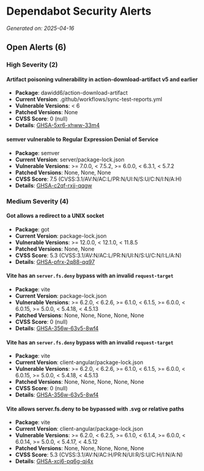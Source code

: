 # Dependabot Security Alerts

*Generated on: 2025-04-16*

## Open Alerts (6)

### High Severity (2)

#### Artifact poisoning vulnerability in action-download-artifact v5 and earlier

- **Package**: dawidd6/action-download-artifact
- **Current Version**: .github/workflows/sync-test-reports.yml
- **Vulnerable Versions**: < 6
- **Patched Versions**: None
- **CVSS Score**: 0 (null)
- **Details**: [GHSA-5xr6-xhww-33m4](undefined)

#### semver vulnerable to Regular Expression Denial of Service

- **Package**: semver
- **Current Version**: server/package-lock.json
- **Vulnerable Versions**: >= 7.0.0, < 7.5.2, >= 6.0.0, < 6.3.1, < 5.7.2
- **Patched Versions**: None, None, None
- **CVSS Score**: 7.5 (CVSS:3.1/AV:N/AC:L/PR:N/UI:N/S:U/C:N/I:N/A:H)
- **Details**: [GHSA-c2qf-rxjj-qqgw](undefined)

### Medium Severity (4)

#### Got allows a redirect to a UNIX socket

- **Package**: got
- **Current Version**: package-lock.json
- **Vulnerable Versions**: >= 12.0.0, < 12.1.0, < 11.8.5
- **Patched Versions**: None, None
- **CVSS Score**: 5.3 (CVSS:3.1/AV:N/AC:L/PR:N/UI:N/S:U/C:N/I:L/A:N)
- **Details**: [GHSA-pfrx-2q88-qq97](undefined)

#### Vite has an `server.fs.deny` bypass with an invalid `request-target`

- **Package**: vite
- **Current Version**: package-lock.json
- **Vulnerable Versions**: >= 6.2.0, < 6.2.6, >= 6.1.0, < 6.1.5, >= 6.0.0, < 6.0.15, >= 5.0.0, < 5.4.18, < 4.5.13
- **Patched Versions**: None, None, None, None, None
- **CVSS Score**: 0 (null)
- **Details**: [GHSA-356w-63v5-8wf4](undefined)

#### Vite has an `server.fs.deny` bypass with an invalid `request-target`

- **Package**: vite
- **Current Version**: client-angular/package-lock.json
- **Vulnerable Versions**: >= 6.2.0, < 6.2.6, >= 6.1.0, < 6.1.5, >= 6.0.0, < 6.0.15, >= 5.0.0, < 5.4.18, < 4.5.13
- **Patched Versions**: None, None, None, None, None
- **CVSS Score**: 0 (null)
- **Details**: [GHSA-356w-63v5-8wf4](undefined)

#### Vite allows server.fs.deny to be bypassed with .svg or relative paths

- **Package**: vite
- **Current Version**: client-angular/package-lock.json
- **Vulnerable Versions**: >= 6.2.0, < 6.2.5, >= 6.1.0, < 6.1.4, >= 6.0.0, < 6.0.14, >= 5.0.0, < 5.4.17, < 4.5.12
- **Patched Versions**: None, None, None, None, None
- **CVSS Score**: 5.3 (CVSS:3.1/AV:N/AC:H/PR:N/UI:R/S:U/C:H/I:N/A:N)
- **Details**: [GHSA-xcj6-pq6g-qj4x](undefined)

